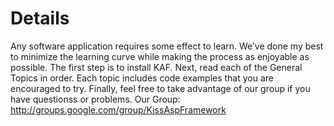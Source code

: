 # Details #

Any software application requires some effect to learn. We’ve done my best to minimize the learning curve while making the process as enjoyable as possible. The first step is to install KAF. Next, read each of the General Topics in order. Each topic includes code examples that you are encouraged to try. Finally, feel free to take advantage of our group if you have questionss or problems. Our Group: http://groups.google.com/group/KissAspFramework